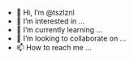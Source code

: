 - 👋 Hi, I’m @tszlznl
- 👀 I’m interested in ...
- 🌱 I’m currently learning ...
- 💞️ I’m looking to collaborate on ...
- 📫 How to reach me ...

<!---
tszlznl/tszlznl is a ✨ special ✨ repository because its `README.md` (this file) appears on your GitHub profile.
You can click the Preview link to take a look at your changes.
--->
